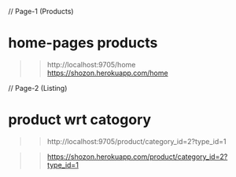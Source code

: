 // Page-1 (Products)

# home-pages products
>> http://localhost:9705/home
>>https://shozon.herokuapp.com/home

// Page-2 (Listing)

# product wrt catogory
>> http://localhost:9705/product/category_id=2?type_id=1

>>https://shozon.herokuapp.com/product/category_id=2?type_id=1
